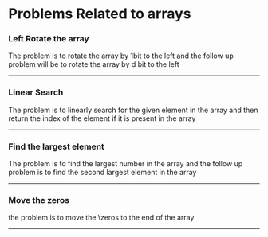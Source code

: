 <h1>Problems Related to arrays</h1>
<h3>Left Rotate the array</h3>
<p>The problem is to rotate the array by 1bit to the left and the follow up problem will be to rotate the array by d bit to the left</p>
<hr>
<h3>Linear Search</h3>
<p>The problem is to linearly search for the given element in the array and then return the index of the element if it is present in the array</p>
<hr>
<h3>Find the largest element</h3>
<p>The problem is to find the largest number in the array and the follow up problem is to find the second largest element in the array</p>
<hr>
<h3>Move the zeros </h3>
<p> the problem is to move the \zeros to the end of the array</p>
<hr>
